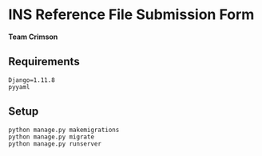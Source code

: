 INS Reference File Submission Form
==================================
**Team Crimson**

Requirements
------------
```
Django=1.11.8
pyyaml
```

Setup
-----

```
python manage.py makemigrations
python manage.py migrate
python manage.py runserver
```

